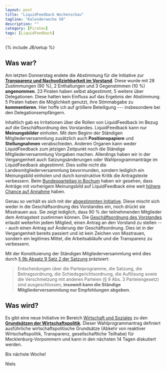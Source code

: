 ```yaml
---
layout: post
title: "LiquidFeedback Wochenschau"
tagline: "Kalenderwoche 50"
description: ""
category: [Piraten]
tags: [LiquidFeedback]
---
```

{% include JB/setup %}

## Was war?

Am letzten Donnerstag endete die Abstimmung für die Initiative zur [**Transparenz und Nachvollziehbarkeit im Vorstand**](https://lqpp.de/mv/issue/show/138.html). Diese wurde mit 28 Zustimmungen (90 %), 2 Enthaltungen und 3 Gegenstimmen (10 %) **angenommen**. 23 Piraten haben selbst abgestimmt, 5 weitere über Delegationen. Diese hatten kein Einfluss auf das Ergebnis der Abstimmung. 5 Piraten haben die Möglichkeit genutzt, ihre Stimmabgabe zu **kommentieren**. Hier hoffe ich auf größere Beteiligung --- insbesondere bei den Delegationsempfängern.

Inhaltlich gab es Irritationen über die Rollen von LiquidFeedback im Bezug auf die Geschäftsordnung des Vorstandes. LiquidFeedback kann nur **Meinungsbilder** einholen. Mit dem Beginn der Ständigen Mitgliederversammlung zusätzlich auch **Positionspapiere** und **Stellungnahmen** verabschieden. Anderen Organen kann weder LiquidFeedback zum jetzigen Zeitpunkt noch die Ständige Mitgliederversammlung Vorgaben machen. Allerdings haben wir in der Vergangenheit auch Satzungsänderungen oder Wahlprogrammanträge im LiquidFeedback abgestimmt. Dies sollte nicht die Landesmitgliederversammlung bevormunden, sondern lediglich ein Meinungsbild einholen und durch konstruktive Kritik die Antragstexte verbessern. Beim [Bundesparteitag in Bochum](/20121124/bpt-20122) haben wir gesehen, dass Anträge mit vorherigem Meinungsbild auf LiquidFeedback eine weit [höhere Chance auf Annahme](/20121127/bpt-vs-lqfb) haben.

Genau so verhält es sich mit der [abgestimmten Initiative](https://lqpp.de/mv/issue/show/138.html). Diese mischt sich weder in die Geschäftsordnung des Vorstandes ein, noch drückt sie Misstrauen aus. Sie zeigt lediglich, dass 90 % der teilnehmenden Mitglieder dem Antragstext zustimmen können. Die [Geschäftsordnung des Vorstandes](http://vorstand.piratenpartei-mv.de/dokumente/geschaeftsordnung/) erlaubt weiterhin jedem Mitglied, einen Antrag an den Vorstand zu stellen --- auch einen Antrag auf Änderung der Geschäftsordnung. Dies ist in der Vergangenheit bereits passiert und ist kein Zeichen von Misstrauen, sondern ein legitimes Mittel, die Arbeitsabläufe und die Transparenz zu verbessern.

Mit der Konstituierung der Ständigen Mitgliederversammlung wird dies durch [§ 9b Absatz 9 Satz 2 der Satzung](http://wiki.piratenpartei.de/MV:Satzung#.C2.A7_9b_-_Die_Landesmitgliederversammlung) präzisiert:

> Entscheidungen über die Parteiprogramme, die Satzung, die Beitragsordnung, die Schiedsgerichtsordnung, die Auflösung sowie die Verschmelzung mit anderen Parteien (§ 9 Abs. 3 Parteiengesetz) sind ausgeschlossen, **insoweit kann die Ständige Mitgliederversammlung nur Empfehlungen abgeben**.


## Was wird?

Es gibt eine neue Initiative im Bereich [Wirtschaft und Soziales](https://lqpp.de/mv/area/show/17.html) zu den [**Grundsätzen der Wirtschaftspolitik**](https://lqpp.de/mv/initiative/show/201.html). Dieser Wahlprogrammantrag definiert ausführliche wirtschaftspolitische Grundsätze (Abkehr von reaktiver Wirtschaftspolitik, Transparenz, gesellschaftliche Teilhabe) für Mecklenburg-Vorpommern und kann in den nächsten 14 Tagen diskutiert werden.

Bis nächste Woche!


Niels
